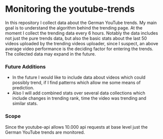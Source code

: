 # Monitoring the youtube-trends

In this repository I collect data about the German YouTube trends. My main goal is to understand the algorithm behind the trending page.
At the moment I collect the trending data every 6 hours. Notably the data includes not just the pure trends data,
but also the basic stats about the last 50 videos uploaded by the trending videos uploader, since I suspect, an above average video performance
is the deciding factor for entering the trends. The collected data may expand in the future.

### Future Additions
- In the future I would like to include data about videos which could possibly trend, if I find patterns which allow me some means of prediction.
- Also I will add combined stats over several data collections which include changes in trending rank, time the video was trending and similar stats.

### Scope
Since the youtube-api allows 10.000 api requests at base level just the German YouTube trends are monitored.
